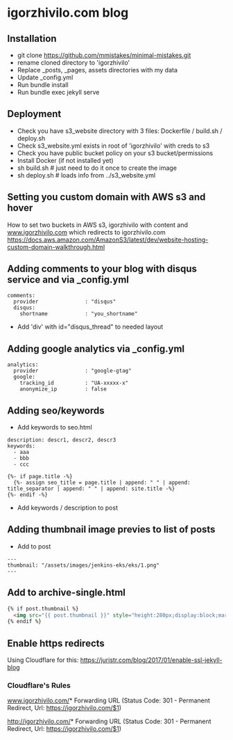 # igorzhivilo.com blog

## Installation

- git clone https://github.com/mmistakes/minimal-mistakes.git
- rename cloned directory to 'igorzhivilo'
- Replace _posts, _pages, assets directories with my data
- Update _config.yml 
- Run bundle install
- Run bundle exec jekyll serve

## Deployment

- Check you have s3_website directory with 3 files: Dockerfile / build.sh / deploy.sh
- Check s3_website.yml exists in root of 'igorzhivilo' with creds to s3
- Check you have public bucket policy on your s3 bucket/permissions
- Install Docker (if not installed yet)
- sh build.sh # just need to do it once to create the image
- sh deploy.sh # loads info from ../s3_website.yml

## Setting you custom domain with AWS s3 and hover
How to set two buckets in AWS s3, igorzhivilo with content and www.igorzhivilo.com which redirects to igorzhivilo.com
https://docs.aws.amazon.com/AmazonS3/latest/dev/website-hosting-custom-domain-walkthrough.html

## Adding comments to your blog with disqus service and via _config.yml
```
comments:
  provider               : "disqus"
  disqus:
    shortname            : "you_shortname"
``` 
- Add 'div' with id="disqus_thread" to needed layout


## Adding google analytics via _config.yml
```
analytics:
  provider               : "google-gtag"
  google:
    tracking_id          : "UA-xxxxx-x"
    anonymize_ip         : false
```

## Adding seo/keywords
- Add keywords to seo.html
```
description: descr1, descr2, descr3
keywords: 
  - aaa
  - bbb
  - ccc
```

```erb
{%- if page.title -%}
  {%- assign seo_title = page.title | append: " " | append: title_separator | append: " " | append: site.title -%}
{%- endif -%}
```
- Add keywords / description to post

## Adding thumbnail image previes to list of posts
- Add to post
```
---
thumbnail: "/assets/images/jenkins-eks/eks/1.png"
---
```

## Add to archive-single.html
```html
{% if post.thumbnail %}
  <img src="{{ post.thumbnail }}" style="height:280px;display:block;margin:20px auto 0px auto;" />
{% endif %}
```
## Enable https redirects
Using Cloudflare for this:
https://juristr.com/blog/2017/01/enable-ssl-jekyll-blog

### Cloudflare's Rules

www.igorzhivilo.com/*
Forwarding URL (Status Code: 301 - Permanent Redirect, Url: https://igorzhivilo.com/$1)

http://igorzhivilo.com/*
Forwarding URL (Status Code: 301 - Permanent Redirect, Url: https://igorzhivilo.com/$1)